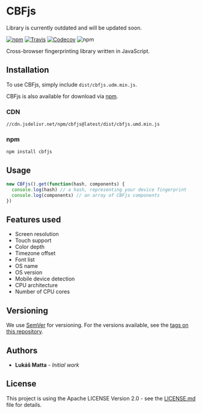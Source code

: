 # CBFjs

Library is currently outdated and will be updated soon.

[![npm](https://img.shields.io/npm/v/cbfjs.svg)](https://www.npmjs.com/package/cbfjs)
[![Travis](https://img.shields.io/travis/lukasmatta/cbfjs.svg)](https://travis-ci.org/lukasmatta/cbfjs)
[![Codecov](https://img.shields.io/codecov/c/github/lukasmatta/cbfjs.svg)](https://codecov.io/gh/lukasmatta/cbfjs/)
![npm](https://img.shields.io/npm/l/cbfjs.svg)

Cross-browser fingerprinting library written in JavaScript.

## Installation

To use CBFjs, simply include `dist/cbfjs.udm.min.js`.

CBFjs is also available for download via [npm](https://www.npmjs.com/package/cbfjs).

### CDN
```shell
//cdn.jsdelivr.net/npm/cbfjs@latest/dist/cbfjs.umd.min.js
```

### npm

```shell
npm install cbfjs
```

## Usage

```js
new CBFjs().get(function(hash, components) {
  console.log(hash) // a hash, representing your device fingerprint
  console.log(components) // an array of CBFjs components
})
```

## Features used
 * Screen resolution
 * Touch support
 * Color depth
 * Timezone offset
 * Font list
 * OS name
 * OS version
 * Mobile device detection
 * CPU architecture
 * Number of CPU cores

## Versioning

We use [SemVer](http://semver.org/) for versioning. For the versions available, see the [tags on this repository](https://github.com/lukasmatta/cbfjs/tags).

## Authors

* **Lukáš Matta** - *Initial work*

## License

This project is using the Apache LICENSE Version 2.0 - see the [LICENSE.md](LICENSE.md) file for details.

